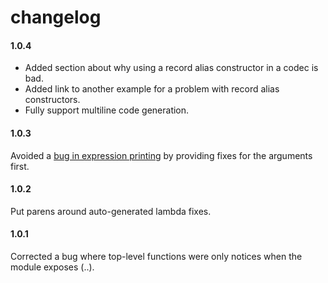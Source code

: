 # changelog

#### 1.0.4

- Added section about why using a record alias constructor in a codec is bad.
- Added link to another example for a problem with record alias constructors.
- Fully support multiline code generation.

#### 1.0.3

Avoided a [bug in expression printing](https://github.com/the-sett/elm-syntax-dsl/issues/32) by providing fixes for the arguments first.

#### 1.0.2

Put parens around auto-generated lambda fixes.

#### 1.0.1

Corrected a bug where top-level functions were only notices when the module exposes (..).

